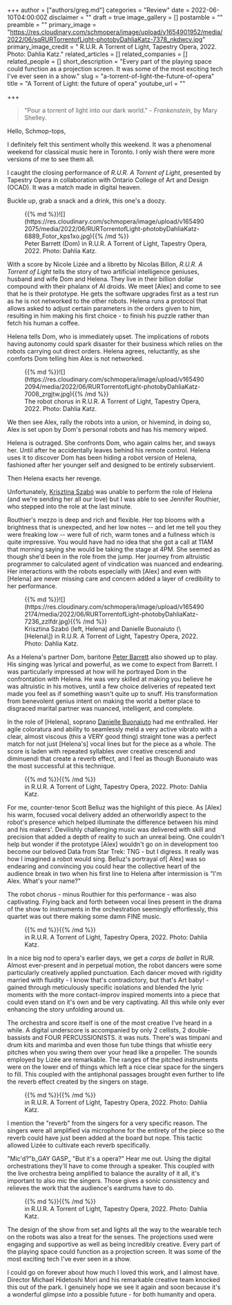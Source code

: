 +++
author = ["authors/greg.md"]
categories = "Review"
date = 2022-06-10T04:00:00Z
disclaimer = ""
draft = true
image_gallery = []
postamble = ""
preamble = ""
primary_image = "https://res.cloudinary.com/schmopera/image/upload/v1654901952/media/2022/06/sqRURTorrentofLight-photobyDahliaKatz-7378_nkdwcv.jpg"
primary_image_credit = " R.U.R. A Torrent of Light, Tapestry Opera, 2022. Photo: Dahlia Katz."
related_articles = []
related_companies = []
related_people = []
short_description = "Every part of the playing space could function as a projection screen. It was some of the most exciting tech I've ever seen in a show."
slug = "a-torrent-of-light-the-future-of-opera"
title = "A Torrent of Light: the future of opera"
youtube_url = ""

+++
> "Pour a torrent of light into our dark world." - _Frankenstein_, by Mary Shelley.

Hello, Schmop-tops,

I definitely felt this sentiment wholly this weekend. It was a phenomenal weekend for classical music here in Toronto. I only wish there were more versions of me to see them all.

I caught the closing performance of _R.U.R. A Torrent of Light_, presented by Tapestry Opera in collaboration with Ontario College of Art and Design (OCAD). It was a match made in digital heaven.

Buckle up, grab a snack and a drink, this one's a doozy.

<figure data-type="image">{{% md %}}![](https://res.cloudinary.com/schmopera/image/upload/v1654902075/media/2022/06/RURTorrentofLight-photobyDahliaKatz-6889_Fotor_kps1xo.jpg){{% /md %}}

<figcaption>Peter Barrett (Dom) in R.U.R. A Torrent of Light, Tapestry Opera, 2022. Photo: Dahlia Katz.</figcaption>

</figure>

With a score by Nicole Lizée and a libretto by Nicolas Billon, _R.U.R. A Torrent of Light_ tells the story of two artificial intelligence geniuses, husband and wife Dom and Helena. They live in their billion dollar compound with their phalanx of AI droids. We meet \[Alex\] and come to see that he is their prototype. He gets the software upgrades first as a test run as he is not networked to the other robots. Helena runs a protocol that allows asked to adjust certain parameters in the orders given to him, resulting in him making his first choice - to finish his puzzle rather than fetch his human a coffee.

Helena tells Dom, who is immediately upset. The implications of robots having autonomy could spark disaster for their business which relies on the robots carrying out direct orders. Helena agrees, reluctantly, as she comforts Dom telling him Alex is not networked.

<figure data-type="image">{{% md %}}![](https://res.cloudinary.com/schmopera/image/upload/v1654902094/media/2022/06/RURTorrentofLight-photobyDahliaKatz-7008_zrgjtw.jpg){{% /md %}}

<figcaption>The robot chorus in R.U.R. A Torrent of Light, Tapestry Opera, 2022. Photo: Dahlia Katz.</figcaption>

</figure>

We then see Alex, rally the robots into a union, or hivemind, in doing so, Alex is set upon by Dom's personal robots and has his memory wiped.

Helena is outraged. She confronts Dom, who again calms her, and sways her. Until after he accidentally leaves behind his remote control. Helena uses it to discover Dom has been hiding a robot version of Helena, fashioned after her younger self and designed to be entirely subservient.

Then Helena exacts her revenge.

Unfortunately, [Krisztina Szabó](/scene/people/krisztina-szabo/) was unable to perform the role of Helena (and we're sending her all our love) but I was able to see Jennifer Routhier, who stepped into the role at the last minute.

Routhier's mezzo is deep and rich and flexible. Her top blooms with a brightness that is unexpected, and her low notes -- and let me tell you they were freaking low -- were full of rich, warm tones and a fullness which is quite impressive. You would have had no idea that she got a call at 11AM that morning saying she would be taking the stage at 4PM. She seemed as though she'd been in the role from the jump. Her journey from altruistic programmer to calculated agent of vindication was nuanced and endearing. Her interactions with the robots especially with \[Alex\] and even with \[Helena\] are never missing care and concern added a layer of credibility to her performance.

<figure data-type="image">{{% md %}}![](https://res.cloudinary.com/schmopera/image/upload/v1654902174/media/2022/06/RURTorrentofLight-photobyDahliaKatz-7236_zzlfdr.jpg){{% /md %}}

<figcaption>Krisztina Szabó (left, Helena) and Danielle Buonaiuto (\[Helena\]) in R.U.R. A Torrent of Light, Tapestry Opera, 2022. Photo: Dahlia Katz.</figcaption>

</figure>

As a Helena's partner Dom, baritone [Peter Barrett](/scene/people/peter-barrett/) also showed up to play. His singing was lyrical and powerful, as we come to expect from Barrett. I was particularly impressed at how will he portrayed Dom in the confrontation with Helena. He was very skilled at making you believe he was altruistic in his motives, until a few choice deliveries of repeated text made you feel as if something wasn't quite up to snuff. His transformation from benevolent genius intent on making the world a better place to disgraced marital partner was nuanced, intelligent, and complete.

In the role of \[Helena\], soprano [Danielle Buonaiuto](/scene/people/danielle-buonaiuto/) had me enthralled. Her agile coloratura and ability to seamlessly meld a very active vibrato with a clear, almost viscous (this a VERY good thing) straight tone was a perfect match for not just \[Helena's\] vocal lines but for the piece as a whole. The score is laden with repeated syllables over creative crescendi and diminuendi that create a reverb effect, and I feel as though Buonaiuto was the most successful at this technique.

<figure data-type="image">{{% md %}}{{% /md %}}

<figcaption> in R.U.R. A Torrent of Light, Tapestry Opera, 2022. Photo: Dahlia Katz.</figcaption>

</figure>

For me, counter-tenor Scott Belluz was the highlight of this piece. As \[Alex\] his warm, focused vocal delivery added an otherworldly aspect to the robot's presence which helped illuminate the difference between his mind and his makers'. Devilishly challenging music was delivered with skill and precision that added a depth of reality to such an unreal being. One couldn't help but wonder if the prototype \[Alex\] wouldn't go on in development too become our beloved Data from Star Trek: TNG - but I digress. It really was how I imagined a robot would sing. Belluz's portrayal of\[ Alex\] was so endearing and convincing you could hear the collective heart of the audience break in two when his first line to Helena after intermission is "I'm Alex. What's your name?"

The robot chorus - minus Routhier for this performance - was also captivating. Flying back and forth between vocal lines present in the drama of the show to instruments in the orchestration seemingly effortlessly, this quartet was out there making some damn FINE music.

<figure data-type="image">{{% md %}}{{% /md %}}

<figcaption> in R.U.R. A Torrent of Light, Tapestry Opera, 2022. Photo: Dahlia Katz.</figcaption>

</figure>

In a nice big nod to opera's earlier days, we get a _corps de ballet_ in RUR. Almost ever-present and in perpetual motion, the robot dancers were some particularly creatively applied punctuation. Each dancer moved with rigidity married with fluidity - I know that's contradictory, but that's Art baby! - gained through meticulously specific isolations and blended the lyric moments with the more contact-improv inspired moments into a piece that could even stand on it's own and be very captivating. All this while only ever enhancing the story unfolding around us.

The orchestra and score itself is one of the most creative I've heard in a while. A digital underscore is accompanied by only 2 cellists, 2 double-bassists and FOUR PERCUSSIONISTS. it was nuts. There's was timpani and drum kits and marimba and even those fun tube things that whistle eery pitches when you swing them over your head like a propeller. The sounds employed by Lizée are remarkable. The ranges of the pitched instruments were on the lower end of things which left a nice clear space for the singers to fill. This coupled with the antiphonal passages brought even further to life the reverb effect created by the singers on stage.

<figure data-type="image">{{% md %}}{{% /md %}}

<figcaption> in R.U.R. A Torrent of Light, Tapestry Opera, 2022. Photo: Dahlia Katz.</figcaption>

</figure>

I mention the "reverb" from the singers for a very specific reason. The singers were all amplified via microphone for the entirety of the piece so the reverb could have just been added at the board but nope. This tactic allowed Lizée to cultivate each reverb specifically.

"Mic'd?"b_GAY GASP_ "But it's a opera?" Hear me out. Using the digital orchestrations they'll have to come through a speaker. This coupled with the live orchestra being amplified to balance the aurality of it all, it's important to also mic the singers. Those gives a sonic consistency and relieves the work that the audience's eardrums have to do.

<figure data-type="image">{{% md %}}{{% /md %}}

<figcaption> in R.U.R. A Torrent of Light, Tapestry Opera, 2022. Photo: Dahlia Katz.</figcaption>

</figure>

The design of the show from set and lights all the way to the wearable tech on the robots was also a treat for the senses. The projections used were engaging and supportive as well as being incredibly creative. Every part of the playing space could function as a projection screen. It was some of the most exciting tech I've ever seen in a show.

I could go on forever about how much I loved this work, and I almost have. Director Michael Hidetoshi Mori and his remarkable creative team knocked this out of the park. I genuinely hope we see it again and soon because it's a wonderful glimpse into a possible future - for both humanity and opera.